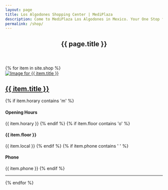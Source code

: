 ```yaml
---
layout: page
title: Los Algodones Shopping Center | MediPlaza
description: Come to MediPlaza Los Algodones in Mexico. Your One Stop for Everything, Including Traditional Mexican Clothing and Jewelry. Visit Us Today!
permalink: /shop/
---
```

<section role="content" class="list-bussines shop">
  <div class="row">
  	<div class="col sm-12">
  		<header class="page-header">
  		  <h1 class="title">{{ page.title }}</h1>
  		</header>
  	</div>
  </div>
  <div class="row">
    {% for item in site.shop %}
    <article class="col md-6">
      <div class="row">
        <div class="col md-6">
          <a href="{{ item.url }}">
            <img src="{{ item.avatar }}" alt="Image for {{ item.title }}">
          </a>
        </div>
        <div class="col md-6">
          <h2><a href="{{ item.url }}">{{ item.title }}</a></h2>
          {% if item.horary contains 'm' %}
          <h4>Opening Hours</h4>
          <span>{{ item.horary }}</span>
          {% endif %}
          {% if item.floor contains 'o' %}
          <h4>{{ item.floor }}</h4>
          <span>{{ item.local }}</span>
          {% endif %}
          {% if item.phone contains ' ' %}
          <h4>Phone</h4>
          <span>{{ item.phone }}</span>
          {% endif %}
        </div>
      </div>
      <hr>
    </article>
    {% endfor %}
  </div>

</section>